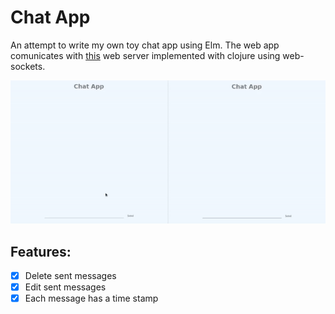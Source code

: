 # Chat App
An attempt to write my own toy chat app using Elm. The web app comunicates with [this](https://github.com/SamuelDiazBidot/Chat-Server) web server implemented with clojure using web-sockets. 

![](demo.gif)

## Features:
- [x] Delete sent messages
- [x] Edit sent messages
- [x] Each message has a time stamp

